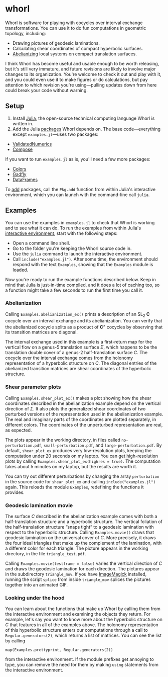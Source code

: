 # whorl

Whorl is software for playing with cocycles over interval exchange transformations. You can use it to do fun computations in geometric topology, including:

* Drawing pictures of geodesic laminations.
* Calculating shear coordinates of compact hyperbolic surfaces.
* [Abelianizing](https://www.ma.utexas.edu/users/afenyes/writing.html) local systems on compact translation surfaces.

I think Whorl has become useful and usable enough to be worth releasing, but it's still very immature, and future revisions are likely to involve major changes to its organization. You're welcome to check it out and play with it, and you could even use it to make figures or do calculations, but pay attention to which revision you're using&#x2014;pulling updates down from here could break your code without warning.

## Setup

1. Install [Julia](http://julialang.org/), the open-source technical computing language Whorl is written in.
2. Add the Julia [packages](http://docs.julialang.org/en/release-0.4/manual/packages/) Whorl depends on. The base code&#x2014;everything except `examples.jl`&#x2014;uses two packages:
  
  * [ValidatedNumerics](http://dpsanders.github.io/ValidatedNumerics.jl/)
  * [Compose](http://composejl.org/)
  
  If you want to run `examples.jl` as is, you'll need a few more packages:
  
  * [Colors](https://github.com/JuliaGraphics/Colors.jl)
  * [Gadfly](https://github.com/dcjones/Gadfly.jl)
  * [DataFrames](http://juliastats.github.io/DataFrames.jl/stable/)
  
  To [add](http://docs.julialang.org/en/release-0.4/manual/packages/#adding-and-removing-packages) packages, call the `Pkg.add` function from within Julia's interactive environment, which you can launch with the command-line call `julia`.

## Examples

You can use the examples in `examples.jl` to check that Whorl is working and to see what it can do. To run the examples from within Julia's [interactive environment](http://docs.julialang.org/en/release-0.4/manual/interacting-with-julia/), start with the following steps:

* Open a command line shell.
* Go to the folder you're keeping the Whorl source code in.
* Use the `julia` command to launch the interactive environment.
* Call `include("examples.jl")`. After some time, the environment should respond with the text `Examples`, showing that the `Examples` module is loaded.

Now you're ready to run the example functions described below. Keep in mind that Julia is just-in-time compiled, and it does a lot of caching too, so a function might take a few seconds to run the first time you call it.

### Abelianization

Calling `Examples.abelianization_ex()` prints a description of an SL<sub>2</sub> **C** cocycle over an interval exchange and its abelianization. You can verify that the abelianized cocycle splits as a product of **C**<sup>&#x00d7;</sup> cocycles by observing that its transition matrices are diagonal.

The interval exchange used in this example is a first-return map for the vertical flow on a genus-5 translation surface *&Sigma;*, which happens to be the translation double cover of a genus-2 half-translation surface *C*. The cocycle over the interval exchange comes from the holonomy representation of a hyperbolic structure on *C*. The diagonal entries of the abelianized transition matrices are shear coordinates of the hyperbolic structure.

### Shear parameter plots

Calling `Examples.shear_plot_ex()` makes a plot showing how the shear coordinates described in the abelianization example depend on the vertical direction of *&Sigma;*. It also plots the generalized shear coordinates of two perturbed versions of the representation used in the abelianization example. The real and imaginary parts of the coordinates are plotted separately, in different colors. The coordinates of the unperturbed representation are real, as expected.

The plots appear in the working directory, in files called `no-perturbation.pdf`, `small-perturbation.pdf`, and `large-perturbation.pdf`. By default, `shear_plot_ex` produces very low-resolution plots, keeping the computation under 20 seconds on my laptop. You can get high-resolution plots by calling `Examples.shear_plot_ex(highres = true)`. The computation takes about 5 minutes on my laptop, but the results are worth it.

You can try out different perturbations by changing the array `perturbation` in the source code for `shear_plot_ex` and calling `include("examples.jl")` again. This reloads the module `Examples`, redefining the functions it provides.

### Geodesic lamination movie

The surface *C* described in the abelianization example comes with both a half-translation structure and a hyperbolic structure. The vertical foliation of the half-translation structure &ldquo;snaps tight&rdquo; to a geodesic lamination with respect to the hyperbolic structure. Calling `Examples.movie()` draws that geodesic lamination on the universal cover of *C*. More precisely, it draws the four ideal triangles that make up the complement of the lamination, with a different color for each triangle. The picture appears in the working directory, in the file `triangle_test.pdf`.

Calling `Examples.movie(testframe = false)` varies the vertical direction of *C* and draws the geodesic lamination for each direction. The pictures appear in the subdirectory `triangle_mov`. If you have [ImageMagick](http://www.imagemagick.org/script/convert.php) installed, running the script `splice` from inside `triangle_mov` splices the pictures together into an animated GIF.

### Looking under the hood

You can learn about the functions that make up Whorl by calling them from the interactive environment and examining the objects they return. For example, let's say you want to know more about the hyperbolic structure on *C* that features in all of the examples above. The holonomy representation of this hyperbolic structure enters our computations through a call to `Regular.generators(2)`, which returns a list of matrices. You can see the list by calling

    map(Examples.prettyprint, Regular.generators(2))

from the interactive environment. If the module prefixes get annoying to type, you can remove the need for them by making `using` statements from the interactive environment.
